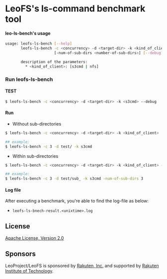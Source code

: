 # LeoFS's ls-command benchmark tool

#### leo-ls-bench's usage
```bash
usage: leofs-ls-bench [--help]
       leofs-ls-bench -c <concurrency> -d <target-dir> -k <kind_of_client>
                      [-num-of-sub-dirs <number-of-sub-dirs>] [--debug]

       description of the parameters:
         * <kind_of_client>: [s3cmd | nfs]
```


### Run leofs-ls-bench
#### TEST
```bash
$ leofs-ls-bench -c <concurrency> -d <target-dir> -k <s3cmd> --debug
```
#### Run
* Without sub-directories

```bash
$ leofs-ls-bench -c <concurrency> -d <target-dir> -k <kind_of_client>

## example:
$ leofs-ls-bench -c 3 -d test/ -k s3cmd
```

* Within sub-directories

```bash
$ leofs-ls-bench -c <concurrency> -d <target-dir> -k <kind_of_client> -num-of-sub-dirs <number-of-sub-dirs>

## example:
$ leofs-ls-bench -c 3 -d test/sub_ -k s3cmd -num-of-sub-dirs 3
```

#### Log file
After executing a benchmark, you're able to find the log-file as below:

* ``leofs-ls-bnech-result.<unixtime>.log``


## License
[Apache License, Version 2.0](http://www.apache.org/licenses/LICENSE-2.0)

## Sponsors

LeoProject/LeoFS is sponsored by [Rakuten, Inc.](http://global.rakuten.com/corp/) and supported by [Rakuten Institute of Technology](http://rit.rakuten.co.jp/).